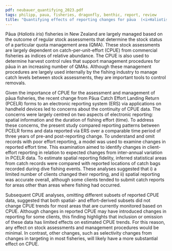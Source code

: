 ```yaml
---
pdf: neubauer_quantifying_2023.pdf
tags: philipp, paua, fisheries, dragonfly, benthic, report, review
title: "Quantifying effects of reporting changes for pāua  (<i>Haliotis iris</i>) catch-per-unit-effort"
---
```

Pāua  (<i>Haliotis iris</i>)  fisheries
in New Zealand are largely managed based on the outcome 
of regular stock assessments that determine the stock
status of a particular quota management area (QMA). These stock
assessments are largely dependent on catch-per-unit-effort (CPUE) from
commercial fisheries as indices of relative abundance. The CPUE is also
used to determine harvest control rules that support management procedures
for pāua in an increasing number of QMAs. Although 
these management procedures are largely used internally by the fishing industry to
manage catch levels between stock assessments, they are important
tools to control removals.

Given the importance of CPUE for the assessment and management of pāua
fisheries, the recent change from Pāua Catch Effort Landing Return
(PCELR) forms to an electronic reporting system (ERS) via applications on
handheld devices led to concerns about the continuity
of CPUE data. The concerns were largely centred on two aspects of
electronic reporting: spatial information and the duration of fishing effort (time).
To address these concerns, the present study compared reporting patterns 
between PCELR forms and data reported via ERS
 over a comparable time period of three years of pre-and
post-reporting change. To understand and omit records with poor
effort reporting, a model was used to examine changes in reported effort time.
This examination aimed to identify changes in client-effort reporting in relation to
expected changes from inter-annual variation in PCELR data. To estimate 
spatial reporting fidelity, inferred statistical areas from catch records were compared 
with reported locations of catch bags recorded during dive fishing events.
These analyses suggested that i) a limited number of clients changed their
reporting, and ii) spatial reporting was accurate overall, although some
clients tended to submit catch reports for areas other than areas where fishing had occurred.

Subsequent CPUE analyses, omitting different subsets of reported CPUE data,
suggested that both spatial- and effort-derived subsets did not change
CPUE trends for most areas that are currently monitored based on
CPUE. Although changes in reported CPUE
may have introduced changes in reporting for some clients, this finding highlights that 
inclusion or omission of these data has limited effects on estimated CPUE trends.
For this reason, any effect on stock assessments and management procedures would be minimal.
In contrast, other changes, such as selectivity changes
from changes in targeting in most fisheries, will likely have a more
substantial effect on CPUE. 
